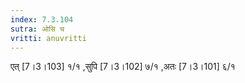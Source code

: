 ```yaml
---
index: 7.3.104
sutra: ओसि च
vritti: anuvritti
---
```


एत् [7।3।103] १/१ ,सुपि [7।3।102] ७/१ ,अतः [7।3।101] ६/१ 